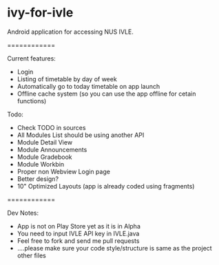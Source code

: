 ivy-for-ivle
============

Android application for accessing NUS IVLE.

============

Current features:
- Login
- Listing of timetable by day of week
- Automatically go to today timetable on app launch
- Offline cache system (so you can use the app offline for cetain functions)

Todo:
- Check TODO in sources
- All Modules List should be using another API
- Module Detail View
- Module Announcements
- Module Gradebook
- Module Workbin
- Proper non Webview Login page
- Better design?
- 10" Optimized Layouts (app is already coded using fragments)

============

Dev Notes:

- App is not on Play Store yet as it is in Alpha
- You need to input IVLE API key in IVLE.java
- Feel free to fork and send me pull requests
- ....please make sure your code style/structure is same as the project other files